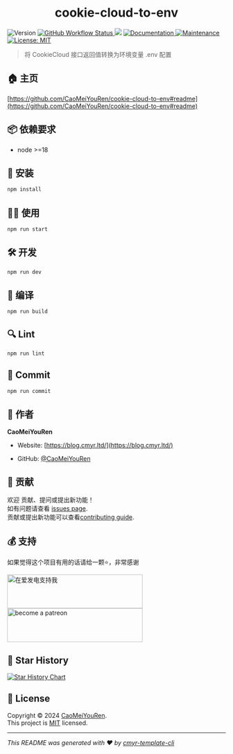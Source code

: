 <h1 align="center">cookie-cloud-to-env </h1>
<p>
  <img alt="Version" src="https://img.shields.io/github/package-json/v/CaoMeiYouRen/cookie-cloud-to-env.svg" />
  <a href="https://github.com/CaoMeiYouRen/cookie-cloud-to-env/actions?query=workflow%3ARelease" target="_blank">
    <img alt="GitHub Workflow Status" src="https://img.shields.io/github/actions/workflow/status/CaoMeiYouRen/cookie-cloud-to-env/release.yml?branch=master">
  </a>
  <img src="https://img.shields.io/badge/node-%3E%3D18-blue.svg" />
  <a href="https://github.com/CaoMeiYouRen/cookie-cloud-to-env#readme" target="_blank">
    <img alt="Documentation" src="https://img.shields.io/badge/documentation-yes-brightgreen.svg" />
  </a>
  <a href="https://github.com/CaoMeiYouRen/cookie-cloud-to-env/graphs/commit-activity" target="_blank">
    <img alt="Maintenance" src="https://img.shields.io/badge/Maintained%3F-yes-green.svg" />
  </a>
  <a href="https://github.com/CaoMeiYouRen/cookie-cloud-to-env/blob/master/LICENSE" target="_blank">
    <img alt="License: MIT" src="https://img.shields.io/github/license/CaoMeiYouRen/cookie-cloud-to-env?color=yellow" />
  </a>
</p>


> 将 CookieCloud 接口返回值转换为环境变量 .env 配置

## 🏠 主页

[https://github.com/CaoMeiYouRen/cookie-cloud-to-env#readme](https://github.com/CaoMeiYouRen/cookie-cloud-to-env#readme)


## 📦 依赖要求


- node >=18

## 🚀 安装

```sh
npm install
```

## 👨‍💻 使用

```sh
npm run start
```

## 🛠️ 开发

```sh
npm run dev
```

## 🔧 编译

```sh
npm run build
```

## 🔍 Lint

```sh
npm run lint
```

## 💾 Commit

```sh
npm run commit
```


## 👤 作者


**CaoMeiYouRen**

* Website: [https://blog.cmyr.ltd/](https://blog.cmyr.ltd/)

* GitHub: [@CaoMeiYouRen](https://github.com/CaoMeiYouRen)


## 🤝 贡献

欢迎 贡献、提问或提出新功能！<br />如有问题请查看 [issues page](https://github.com/CaoMeiYouRen/cookie-cloud-to-env/issues). <br/>贡献或提出新功能可以查看[contributing guide](https://github.com/CaoMeiYouRen/cookie-cloud-to-env/blob/master/CONTRIBUTING.md).

## 💰 支持

如果觉得这个项目有用的话请给一颗⭐️，非常感谢

<a href="https://afdian.com/@CaoMeiYouRen">
  <img src="https://cdn.jsdelivr.net/gh/CaoMeiYouRen/image-hosting-01@master/images/202306192324870.png" width="312px" height="78px" alt="在爱发电支持我">
</a>

<a href="https://patreon.com/CaoMeiYouRen">
    <img src="https://cdn.jsdelivr.net/gh/CaoMeiYouRen/image-hosting-01@master/images/202306142054108.svg" width="312px" height="78px" alt="become a patreon"/>
</a>

## 🌟 Star History

[![Star History Chart](https://api.star-history.com/svg?repos=CaoMeiYouRen/cookie-cloud-to-env&type=Date)](https://star-history.com/#CaoMeiYouRen/cookie-cloud-to-env&Date)

## 📝 License

Copyright © 2024 [CaoMeiYouRen](https://github.com/CaoMeiYouRen).<br />
This project is [MIT](https://github.com/CaoMeiYouRen/cookie-cloud-to-env/blob/master/LICENSE) licensed.

***
_This README was generated with ❤️ by [cmyr-template-cli](https://github.com/CaoMeiYouRen/cmyr-template-cli)_
